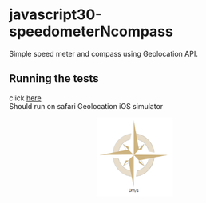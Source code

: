 # javascript30-speedometerNcompass
Simple speed meter and compass using Geolocation API.

## Running the tests
click [here](https://ginnyang2.github.io/javascript30-speedometerNcompass/)<br>
Should run on safari Geolocation iOS simulator

<p align="center">
  <img width="30%" src="1.png">
</p>
